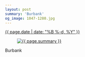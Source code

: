 ```yaml
---
layout: post
summary: 'Burbank'
og_image: 1047-1280.jpg
---
```


<p>
 <time>
  <a href="/1047">
   {{ page.date | date: "%B %-d, %Y" }}
  </a>
 </time>
 <a href="/1047">
  <figure data-taken="12/4/2019">
   <img alt="{{ page.summary }}" sizes="(min-width: 700px) 50vw, calc(100vw - 2rem)" src="{{ site.assets_url }}/1047-640.jpg" srcset="{{ site.assets_url }}/1047-320.jpg 320w, {{ site.assets_url }}/1047-640.jpg 640w, {{ site.assets_url }}/1047-960.jpg 960w, {{ site.assets_url }}/1047-1280.jpg 1280w"/>
  </figure>
 </a>
 <span>
  Burbank
 </span>
</p>
